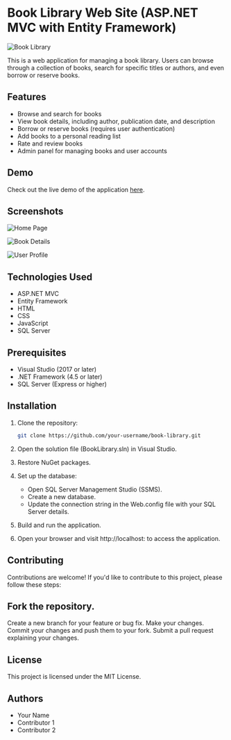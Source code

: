 # Book Library Web Site (ASP.NET MVC with Entity Framework)

![Book Library](https://your-website-url.com/assets/images/book-library-screenshot.png)

This is a web application for managing a book library. Users can browse through a collection of books, search for specific titles or authors, and even borrow or reserve books.

## Features

- Browse and search for books
- View book details, including author, publication date, and description
- Borrow or reserve books (requires user authentication)
- Add books to a personal reading list
- Rate and review books
- Admin panel for managing books and user accounts

## Demo

Check out the live demo of the application [here](https://your-website-url.com).

## Screenshots

![Home Page](https://your-website-url.com/assets/images/screenshots/home.png)

![Book Details](https://your-website-url.com/assets/images/screenshots/book-details.png)

![User Profile](https://your-website-url.com/assets/images/screenshots/user-profile.png)

## Technologies Used

- ASP.NET MVC
- Entity Framework
- HTML
- CSS
- JavaScript
- SQL Server

## Prerequisites

- Visual Studio (2017 or later)
- .NET Framework (4.5 or later)
- SQL Server (Express or higher)

## Installation

1. Clone the repository:

   ```bash
   git clone https://github.com/your-username/book-library.git

2. Open the solution file (BookLibrary.sln) in Visual Studio.

3. Restore NuGet packages.

4. Set up the database:

    - Open SQL Server Management Studio (SSMS).
    - Create a new database.
    - Update the connection string in the Web.config file with your SQL Server details.
5. Build and run the application.

6. Open your browser and visit http://localhost: <port> to access the application.

## Contributing
Contributions are welcome! If you'd like to contribute to this project, please follow these steps:

## Fork the repository.
Create a new branch for your feature or bug fix.
Make your changes.
Commit your changes and push them to your fork.
Submit a pull request explaining your changes.

## License
This project is licensed under the MIT License.

## Authors
- Your Name
- Contributor 1
- Contributor 2
